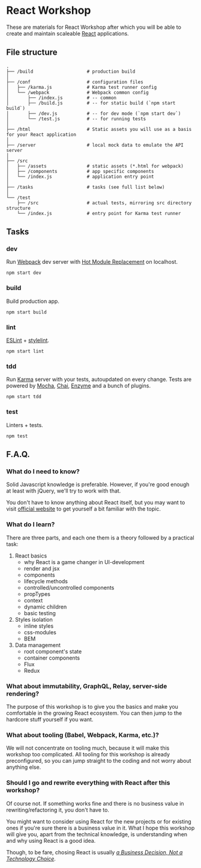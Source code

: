 React Workshop
==

These are materials for React Workshop after which you will be able to create and maintain scaleable [React](https://facebook.github.io/react/) applications.

## File structure

```
.
├── /build                    # production build
│
├── /conf                     # configuration files
│   ├── /karma.js             # Karma test runner config
│   └── /webpack	  	      # Webpack common config
│   	├── /index.js     	  # -- common
│   	├── /build.js     	  # -- for static build (`npm start build`)
│   	├── /dev.js       	  # -- for dev mode (`npm start dev`)
│   	└── /test.js     	  # -- for running tests
│
├── /html                     # Static assets you will use as a basis for your React application
│
├── /server                   # local mock data to emulate the API server
│
├── /src
│   ├── /assets               # static assets (*.html for webpack)
│   ├── /components           # app specific components
│   └── /index.js             # application entry point
│
├── /tasks                    # tasks (see full list below)
│
└── /test
	├── /src                  # actual tests, mirroring src directory structure
	└── /index.js             # entry point for Karma test runner
```

## Tasks

### dev

Run [Webpack](https://webpack.github.io/) dev server with [Hot Module Replacement](https://github.com/gaearon/react-transform-hmr) on localhost.

```shell
npm start dev
```

### build

Build production app.

```shell
npm start build
```

### lint

[ESLint](http://eslint.org/) + [stylelint](http://stylelint.io/).

```shell
npm start lint
```

### tdd

Run [Karma](https://karma-runner.github.io) server with your tests, autoupdated on every change. Tests are powered by [Mocha](https://mochajs.org/), [Chai](http://chaijs.com/), [Enzyme](https://github.com/airbnb/enzyme) and a bunch of plugins.

```shell
npm start tdd
```

### test

Linters + tests.

```shell
npm test
```

## F.A.Q.

### What do I need to know?

Solid Javascript knowledge is preferable. However, if you're good enough at least with jQuery, we'll try to work with that.

You don't have to know anything about React itself, but you may want to visit [official website](https://facebook.github.io/react/) to get yourself a bit familiar with the topic.

### What do I learn?

There are three parts, and each one them is a theory followed by a practical task:

1. React basics
	* why React is a game changer in UI-development
    * render and jsx
    * components
    * lifecycle methods
	* controlled/uncontrolled components
	* propTypes
	* context
	* dynamic children
	* basic testing
2. Styles isolation
	* inline styles
    * css-modules
    * BEM
3. Data management
	* root component's state
	* container components
	* Flux
	* Redux

### What about immutability, GraphQL, Relay, server-side rendering?

The purpose of this workshop is to give you the basics and make you comfortable in the growing React ecosystem. You can then jump to the hardcore stuff yourself if you want.

### What about tooling (Babel, Webpack, Karma, etc.)?

We will not concentrate on tooling much, because it will make this workshop too complicated. All tooling for this workshop is already preconfigured, so you can jump straight to the coding and not worry about anything else.

### Should I go and rewrite everything with React after this workshop?

Of course not. If something works fine and there is no business value in rewriting/refactoring it, you don't have to.

You might want to consider using React for the new projects or for existing ones if you're sure there is a business value in it. What I hope this workshop will give you, apart from the technical knowledge, is understanding when and why using React is a good idea.

Though, to be fare, chosing React is usually *[a Business Decision, Not a Technology Choice](https://blog.formidable.com/using-react-is-a-business-decision-not-a-technology-choice-63c4641c5f7#.hen0dop4v)*.
